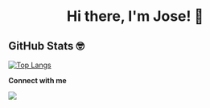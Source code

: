 <h1 align="center">Hi there, I'm Jose! 👋</h1>

## GitHub Stats 🤓

[![Top Langs](https://github-readme-stats.vercel.app/api/top-langs/?username=josedguti&theme=radical&layout=compact)](https://github.com/anuraghazra/github-readme-stats)


<b>Connect with me</b>


[<img src="https://img.shields.io/badge/linkedin-%230077B5.svg?&style=for-the-badge&logo=linkedin&logoColor=white" />](https://www.linkedin.com/in/josedgutierrezg/)
